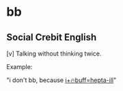 # bb
## Social Crebit English

[v] Talking without thinking twice.

Example:

"i don't bb, because [i+🔥buff=hepta-ill](i+🔥buff=hepta-ill.md)"